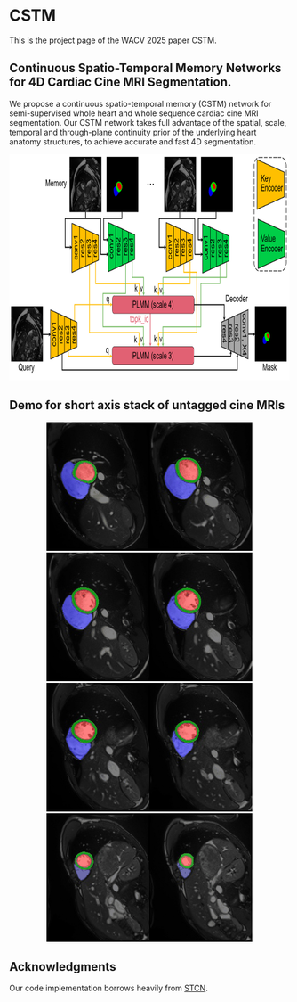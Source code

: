 # CSTM
This is the project page of the WACV 2025 paper CSTM.

## Continuous Spatio-Temporal Memory Networks for 4D Cardiac Cine MRI Segmentation.
We propose a continuous spatio-temporal memory (CSTM) network for semi-supervised whole heart and whole sequence cardiac cine MRI segmentation. Our CSTM network takes full advantage of the spatial, scale, temporal and through-plane continuity prior of the underlying heart anatomy structures, to achieve accurate and fast 4D segmentation.
<div align=center><img width="820" height="406" src="https://github.com/DeepTag/CSTM/blob/main/cstm.png"/></div>

## Demo for short axis stack of untagged cine MRIs
<div align=center><img width="185" height="231" src="https://github.com/DeepTag/CSTM/blob/main/Cine/patient109_0.gif"/><img width="185" height="231" src="https://github.com/DeepTag/CSTM/blob/main/Cine/patient109_1.gif"/><img width="185" height="231" src="https://github.com/DeepTag/CSTM/blob/main/Cine/patient109_2.gif"/><img width="185" height="231" src="https://github.com/DeepTag/CSTM/blob/main/Cine/patient109_3.gif"/></div>
<div align=center><img width="185" height="231" src="https://github.com/DeepTag/CSTM/blob/main/Cine/patient109_4.gif"/><img width="185" height="231" src="https://github.com/DeepTag/CSTM/blob/main/Cine/patient109_5.gif"/><img width="185" height="231" src="https://github.com/DeepTag/CSTM/blob/main/Cine/patient109_6.gif"/><img width="185" height="231" src="https://github.com/DeepTag/CSTM/blob/main/Cine/patient109_7.gif"/></div>

## Acknowledgments
Our code implementation borrows heavily from [STCN](https://github.com/hkchengrex/STCN).
